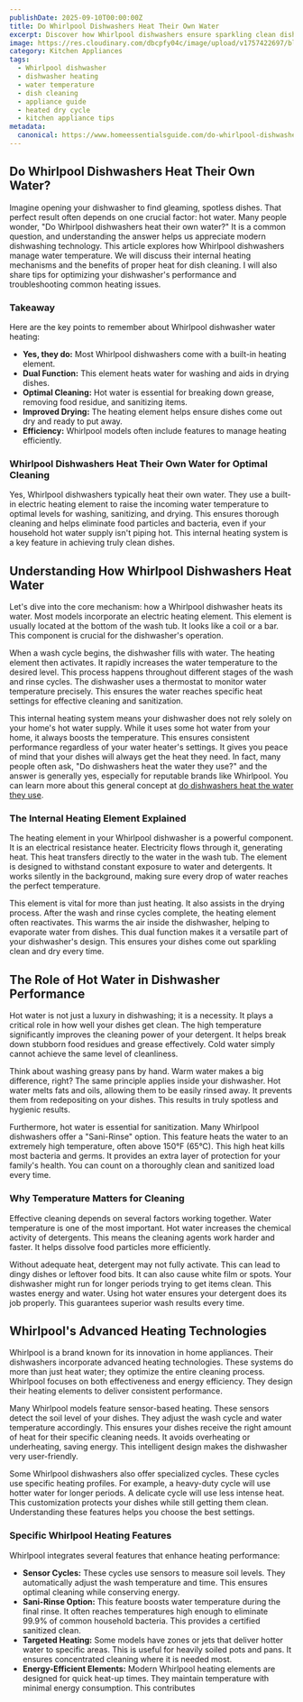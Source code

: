```yaml
---
publishDate: 2025-09-10T00:00:00Z
title: Do Whirlpool Dishwashers Heat Their Own Water
excerpt: Discover how Whirlpool dishwashers ensure sparkling clean dishes. We explain if Whirlpool dishwashers heat their own water, their heating methods, and how it impacts wash performance.
image: https://res.cloudinary.com/dbcpfy04c/image/upload/v1757422697/blog_image_1757422697_s1uwrv.webp
category: Kitchen Appliances
tags:
  - Whirlpool dishwasher
  - dishwasher heating
  - water temperature
  - dish cleaning
  - appliance guide
  - heated dry cycle
  - kitchen appliance tips
metadata:
  canonical: https://www.homeessentialsguide.com/do-whirlpool-dishwashers-heat-their-own-water
---
```


## Do Whirlpool Dishwashers Heat Their Own Water?

Imagine opening your dishwasher to find gleaming, spotless dishes. That perfect result often depends on one crucial factor: hot water. Many people wonder, "Do Whirlpool dishwashers heat their own water?" It is a common question, and understanding the answer helps us appreciate modern dishwashing technology. This article explores how Whirlpool dishwashers manage water temperature. We will discuss their internal heating mechanisms and the benefits of proper heat for dish cleaning. I will also share tips for optimizing your dishwasher's performance and troubleshooting common heating issues.

### Takeaway

Here are the key points to remember about Whirlpool dishwasher water heating:

*   **Yes, they do:** Most Whirlpool dishwashers come with a built-in heating element.
*   **Dual Function:** This element heats water for washing and aids in drying dishes.
*   **Optimal Cleaning:** Hot water is essential for breaking down grease, removing food residue, and sanitizing items.
*   **Improved Drying:** The heating element helps ensure dishes come out dry and ready to put away.
*   **Efficiency:** Whirlpool models often include features to manage heating efficiently.

### Whirlpool Dishwashers Heat Their Own Water for Optimal Cleaning

Yes, Whirlpool dishwashers typically heat their own water. They use a built-in electric heating element to raise the incoming water temperature to optimal levels for washing, sanitizing, and drying. This ensures thorough cleaning and helps eliminate food particles and bacteria, even if your household hot water supply isn't piping hot. This internal heating system is a key feature in achieving truly clean dishes.

## Understanding How Whirlpool Dishwashers Heat Water

Let's dive into the core mechanism: how a Whirlpool dishwasher heats its water. Most models incorporate an electric heating element. This element is usually located at the bottom of the wash tub. It looks like a coil or a bar. This component is crucial for the dishwasher's operation.

When a wash cycle begins, the dishwasher fills with water. The heating element then activates. It rapidly increases the water temperature to the desired level. This process happens throughout different stages of the wash and rinse cycles. The dishwasher uses a thermostat to monitor water temperature precisely. This ensures the water reaches specific heat settings for effective cleaning and sanitization.

This internal heating system means your dishwasher does not rely solely on your home's hot water supply. While it uses some hot water from your home, it always boosts the temperature. This ensures consistent performance regardless of your water heater's settings. It gives you peace of mind that your dishes will always get the heat they need. In fact, many people often ask, "Do dishwashers heat the water they use?" and the answer is generally yes, especially for reputable brands like Whirlpool. You can learn more about this general concept at [do dishwashers heat the water they use](https://homeessentialsguide.com/do-dishwashers-heat-the-water-they-use).

### The Internal Heating Element Explained

The heating element in your Whirlpool dishwasher is a powerful component. It is an electrical resistance heater. Electricity flows through it, generating heat. This heat transfers directly to the water in the wash tub. The element is designed to withstand constant exposure to water and detergents. It works silently in the background, making sure every drop of water reaches the perfect temperature.

This element is vital for more than just heating. It also assists in the drying process. After the wash and rinse cycles complete, the heating element often reactivates. This warms the air inside the dishwasher, helping to evaporate water from dishes. This dual function makes it a versatile part of your dishwasher's design. This ensures your dishes come out sparkling clean and dry every time.

## The Role of Hot Water in Dishwasher Performance

Hot water is not just a luxury in dishwashing; it is a necessity. It plays a critical role in how well your dishes get clean. The high temperature significantly improves the cleaning power of your detergent. It helps break down stubborn food residues and grease effectively. Cold water simply cannot achieve the same level of cleanliness.

Think about washing greasy pans by hand. Warm water makes a big difference, right? The same principle applies inside your dishwasher. Hot water melts fats and oils, allowing them to be easily rinsed away. It prevents them from redepositing on your dishes. This results in truly spotless and hygienic results.

Furthermore, hot water is essential for sanitization. Many Whirlpool dishwashers offer a "Sani-Rinse" option. This feature heats the water to an extremely high temperature, often above 150°F (65°C). This high heat kills most bacteria and germs. It provides an extra layer of protection for your family's health. You can count on a thoroughly clean and sanitized load every time.

### Why Temperature Matters for Cleaning

Effective cleaning depends on several factors working together. Water temperature is one of the most important. Hot water increases the chemical activity of detergents. This means the cleaning agents work harder and faster. It helps dissolve food particles more efficiently.

Without adequate heat, detergent may not fully activate. This can lead to dingy dishes or leftover food bits. It can also cause white film or spots. Your dishwasher might run for longer periods trying to get items clean. This wastes energy and water. Using hot water ensures your detergent does its job properly. This guarantees superior wash results every time.

## Whirlpool's Advanced Heating Technologies

Whirlpool is a brand known for its innovation in home appliances. Their dishwashers incorporate advanced heating technologies. These systems do more than just heat water; they optimize the entire cleaning process. Whirlpool focuses on both effectiveness and energy efficiency. They design their heating elements to deliver consistent performance.

Many Whirlpool models feature sensor-based heating. These sensors detect the soil level of your dishes. They adjust the wash cycle and water temperature accordingly. This ensures your dishes receive the right amount of heat for their specific cleaning needs. It avoids overheating or underheating, saving energy. This intelligent design makes the dishwasher very user-friendly.

Some Whirlpool dishwashers also offer specialized cycles. These cycles use specific heating profiles. For example, a heavy-duty cycle will use hotter water for longer periods. A delicate cycle will use less intense heat. This customization protects your dishes while still getting them clean. Understanding these features helps you choose the best settings.

### Specific Whirlpool Heating Features

Whirlpool integrates several features that enhance heating performance:

*   **Sensor Cycles:** These cycles use sensors to measure soil levels. They automatically adjust the wash temperature and time. This ensures optimal cleaning while conserving energy.
*   **Sani-Rinse Option:** This feature boosts water temperature during the final rinse. It often reaches temperatures high enough to eliminate 99.9% of common household bacteria. This provides a certified sanitized clean.
*   **Targeted Heating:** Some models have zones or jets that deliver hotter water to specific areas. This is useful for heavily soiled pots and pans. It ensures concentrated cleaning where it is needed most.
*   **Energy-Efficient Elements:** Modern Whirlpool heating elements are designed for quick heat-up times. They maintain temperature with minimal energy consumption. This contributes